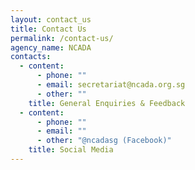 ```yaml
---
layout: contact_us
title: Contact Us
permalink: /contact-us/
agency_name: NCADA
contacts:
  - content:
      - phone: ""
      - email: secretariat@ncada.org.sg
      - other: ""
    title: General Enquiries & Feedback
  - content:
      - phone: ""
      - email: ""
      - other: "@ncadasg (Facebook)"
    title: Social Media
---
```

